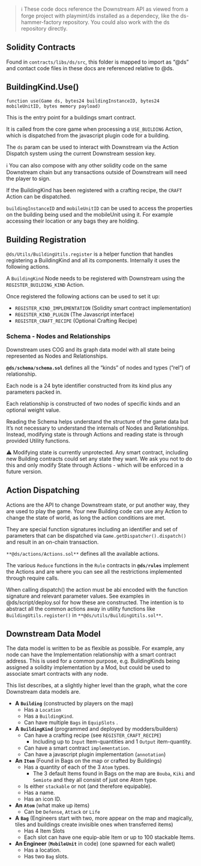 > ℹ️ These code docs reference the Downstream API as viewed from a forge project with playmint/ds installed as a dependecy, like the ds-hammer-factory repository. You could also work with the ds repository directly.

## Solidity Contracts

Found in `contracts/libs/ds/src`, this folder is mapped to import as “@ds” and contact code files in these docs are referenced relative to @ds.

## BuildingKind.Use()

```solidity
function use(Game ds, bytes24 buildingInstanceID, bytes24 mobileUnitID, bytes memory payload)
```

This is the entry point for a buildings smart contract.

It is called from the core game when processing a `USE_BUILDING` Action, which is dispatched from the javascript plugin code for a building.

The `ds` param can be used to interact with Downstream via the Action Dispatch system using the current Downstream session key. 

<aside>
ℹ️ You can also compose with any other solidity code on the same Downstream chain but any transactions outside of Downstream will need the player to sign.

</aside>

If the BuildingKind has been registered with a crafting recipe, the `CRAFT` Action can be dispatched.

`buildingInstanceID` and `mobileUnitID` can be used to access the properties on the building being used and the mobileUnit using it. For example accessing their location or any bags they are holding.

## Building Registration

`@ds/Utils/BuildingUtils.register` is a helper function that handles registering a BuildingKind and all its components. Internally it uses the following actions.

A `BuildingKind` Node needs to be registered with Downstream using the `REGISTER_BUILDING_KIND` Action.

Once registered the following actions can be used to set it up:

- `REGISTER_KIND_IMPLEMENTATION` (Solidity smart contract implementation)
- `REGISTER_KIND_PLUGIN` (The Javascript interface)
- `REGISTER_CRAFT_RECIPE` (Optional Crafting Recipe)

### Schema - Nodes and Relationships

Downstream uses COG and its graph data model with all state being represented as Nodes and Relationships.

**`@ds/schema/schema.sol`** defines all the “kinds” of nodes and types (”rel”) of relationship.

Each node is a 24 byte identifier constructed from its kind plus any parameters packed in.

Each relationship is constructed of two nodes of specific kinds and an optional weight value.

Reading the Schema helps understand the structure of the game data but It’s not necessary to understand the internals of Nodes and Relationships. Instead, modifying state is through Actions and reading state is through provided Utility functions.

<aside>
⚠️ Modifying state is currently unprotected. Any smart contract, including new Building contracts could set any state they want. We ask you not to do this and only modify State through Actions - which will be enforced in a future version.

</aside>

## Action Dispatching

Actions are the API to change Downstream state, or put another way, they are used to play the game. Your new Building code can use any Action to change the state of world, as long the action conditions are met.

They are special function signatures including an identifier and set of parameters that can be dispatched via `Game.getDispatcher().dispatch()` and result in an on-chain transaction.

`**@ds/actions/Actions.sol**` defines all the available actions.

The various `Reduce` functions in the `Rule` contracts in **`@ds/rules`** implement the Actions and are where you can see all the restrictions implemented through require calls.

When calling dispatch() the action must be abi encoded with the function signature and relevant parameter values. See examples in @ds/script/deploy.sol for how these are constructed. The intention is to abstract all the common actions away in utility functions like `BuildingUtils.register()` in `**@ds/utils/BuildingUtils.sol**`.

## Downstream Data Model

The data model is written to be as flexible as possible. For example, any node can have the Implementation relationship with a smart contract address. This is used for a common purpose, e.g. BuildingKinds being assigned a solidity implementation by a Mod, but could be used to associate smart contracts with any node.

This list describes, at a slightly higher level than the graph, what the core Downstream data models are. 

- **A** **`Building`** (constructed by players on the map)
    - Has a `Location`
    - Has a `BuildingKind`.
    - Can have multiple `Bags` in `EquipSlots` .
- **A** **`BuildingKind`** (programmed and deployed by modders/builders)
    - Can have a crafting recipe (see `REGISTER_CRAFT_RECIPE`)
        - Including up to `Input` Item-quantities and 1 `Output` item-quantity.
    - Can have a smart contract `implementation`.
    - Can have a javascript plugin implementation (`annotation`)
- **An** **`Item`** (Found in Bags on the map or crafted by Buildings)
    - Has a quantity of each of the 3 `Atom` types.
        - The 3 default Items found in Bags on the map are `Bouba`, `Kiki` and `Semiote` and they all consist of just one Atom type.
    - Is either `stackable` or not (and therefore equipable).
    - Has a name.
    - Has an icon ID.
- **An** **`Atom`** (what make up items)
    - Can be `Defense`, `Attack` or `Life`
- **A** **`Bag`** (Engineers start with two, more appear on the map and magically, tiles and buildings create invisible ones when transferred items)
    - Has 4 Item Slots
    - Each slot can have one equip-able Item or up to 100 stackable Items.
- **An Engineer**  (**`MobileUnit`**  in code) (one spawned for each wallet)
    - Has a location.
    - Has two `Bag` slots.

